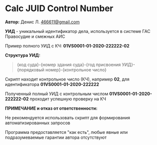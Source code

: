 Calc JUID Control Number
=
**Автор:** Денис Л. <466611@gmail.com>

**УИД** - уникальный идентификатор дела, используется в системе ГАС Правосудие и смежных АИС

Пример полного УИД с КЧ: **01VS0001-01-2020-222222-02**

**Структура УИД:**
>{код суда}-{номер здания суда}-{год присвоения УИД}-{порядковый номер}-{контрольное число}

Скрипт находит контрольное число (КЧ), например **02**, для идентификатора **01VS0001-01-2020-222222**

Полученный полный УИД с контрольным числом **01VS0001-01-2020-222222-02** проходит успешную проверку на КЧ

**ПРИМЕЧАНИЕ и отказ от ответственности:**

Не рекомендуется использовать скрипт для формирования автоматизированных запросов

Программа предоставляется "как есть", любые явные или подразумеваемые гарантии автора отсутствуют
